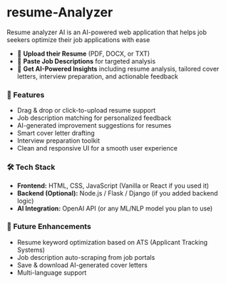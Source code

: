 # resume-Analyzer
Resume analyzer AI is an AI-powered web application that helps job seekers optimize their job applications with ease

- 📄 **Upload their Resume** (PDF, DOCX, or TXT)  
- 📝 **Paste Job Descriptions** for targeted analysis  
- 🤖 **Get AI-Powered Insights** including resume analysis, tailored cover letters, interview preparation, and actionable feedback  

### 🌟 Features  
- Drag & drop or click-to-upload resume support  
- Job description matching for personalized feedback  
- AI-generated improvement suggestions for resumes  
- Smart cover letter drafting  
- Interview preparation toolkit  
- Clean and responsive UI for a smooth user experience  

### 🛠️ Tech Stack  
- **Frontend:** HTML, CSS, JavaScript (Vanilla or React if you used it)  
- **Backend (Optional):** Node.js / Flask / Django (if you added backend logic)  
- **AI Integration:** OpenAI API (or any ML/NLP model you plan to use)  


### 📌 Future Enhancements  
- Resume keyword optimization based on ATS (Applicant Tracking Systems)  
- Job description auto-scraping from job portals  
- Save & download AI-generated cover letters  
- Multi-language support  
